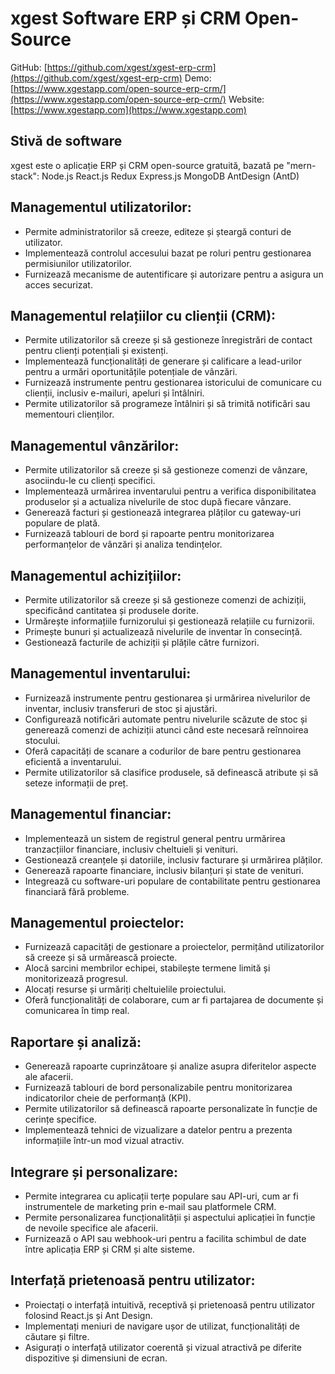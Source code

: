 # xgest Software ERP și CRM Open-Source

GitHub: [https://github.com/xgest/xgest-erp-crm](https://github.com/xgest/xgest-erp-crm)
Demo: [https://www.xgestapp.com/open-source-erp-crm/](https://www.xgestapp.com/open-source-erp-crm/)
Website: [https://www.xgestapp.com](https://www.xgestapp.com)

## Stivă de software

xgest este o aplicație ERP și CRM open-source gratuită, bazată pe "mern-stack": Node.js React.js Redux Express.js MongoDB AntDesign (AntD)

## Managementul utilizatorilor:

- Permite administratorilor să creeze, editeze și șteargă conturi de utilizator.
- Implementează controlul accesului bazat pe roluri pentru gestionarea permisiunilor utilizatorilor.
- Furnizează mecanisme de autentificare și autorizare pentru a asigura un acces securizat.

## Managementul relațiilor cu clienții (CRM):

- Permite utilizatorilor să creeze și să gestioneze înregistrări de contact pentru clienți potențiali și existenți.
- Implementează funcționalități de generare și calificare a lead-urilor pentru a urmări oportunitățile potențiale de vânzări.
- Furnizează instrumente pentru gestionarea istoricului de comunicare cu clienții, inclusiv e-mailuri, apeluri și întâlniri.
- Permite utilizatorilor să programeze întâlniri și să trimită notificări sau mementouri clienților.

## Managementul vânzărilor:

- Permite utilizatorilor să creeze și să gestioneze comenzi de vânzare, asociindu-le cu clienți specifici.
- Implementează urmărirea inventarului pentru a verifica disponibilitatea produselor și a actualiza nivelurile de stoc după fiecare vânzare.
- Generează facturi și gestionează integrarea plăților cu gateway-uri populare de plată.
- Furnizează tablouri de bord și rapoarte pentru monitorizarea performanțelor de vânzări și analiza tendințelor.

## Managementul achizițiilor:

- Permite utilizatorilor să creeze și să gestioneze comenzi de achiziții, specificând cantitatea și produsele dorite.
- Urmărește informațiile furnizorului și gestionează relațiile cu furnizorii.
- Primește bunuri și actualizează nivelurile de inventar în consecință.
- Gestionează facturile de achiziții și plățile către furnizori.

## Managementul inventarului:

- Furnizează instrumente pentru gestionarea și urmărirea nivelurilor de inventar, inclusiv transferuri de stoc și ajustări.
- Configurează notificări automate pentru nivelurile scăzute de stoc și generează comenzi de achiziții atunci când este necesară reînnoirea stocului.
- Oferă capacități de scanare a codurilor de bare pentru gestionarea eficientă a inventarului.
- Permite utilizatorilor să clasifice produsele, să definească atribute și să seteze informații de preț.

## Managementul financiar:

- Implementează un sistem de registrul general pentru urmărirea tranzacțiilor financiare, inclusiv cheltuieli și venituri.
- Gestionează creanțele și datoriile, inclusiv facturare și urmărirea plăților.
- Generează rapoarte financiare, inclusiv bilanțuri și state de venituri.
- Integrează cu software-uri populare de contabilitate pentru gestionarea financiară fără probleme.

## Managementul proiectelor:

- Furnizează capacități de gestionare a proiectelor, permițând utilizatorilor să creeze și să urmărească proiecte.
- Alocă sarcini membrilor echipei, stabilește termene limită și monitorizează progresul.
- Alocați resurse și urmăriți cheltuielile proiectului.
- Oferă funcționalități de colaborare, cum ar fi partajarea de documente și comunicarea în timp real.

## Raportare și analiză:

- Generează rapoarte cuprinzătoare și analize asupra diferitelor aspecte ale afacerii.
- Furnizează tablouri de bord personalizabile pentru monitorizarea indicatorilor cheie de performanță (KPI).
- Permite utilizatorilor să definească rapoarte personalizate în funcție de cerințe specifice.
- Implementează tehnici de vizualizare a datelor pentru a prezenta informațiile într-un mod vizual atractiv.

## Integrare și personalizare:

- Permite integrarea cu aplicații terțe populare sau API-uri, cum ar fi instrumentele de marketing prin e-mail sau platformele CRM.
- Permite personalizarea funcționalității și aspectului aplicației în funcție de nevoile specifice ale afacerii.
- Furnizează o API sau webhook-uri pentru a facilita schimbul de date între aplicația ERP și CRM și alte sisteme.

## Interfață prietenoasă pentru utilizator:

- Proiectați o interfață intuitivă, receptivă și prietenoasă pentru utilizator folosind React.js și Ant Design.
- Implementați meniuri de navigare ușor de utilizat, funcționalități de căutare și filtre.
- Asigurați o interfață utilizator coerentă și vizual atractivă pe diferite dispozitive și dimensiuni de ecran.